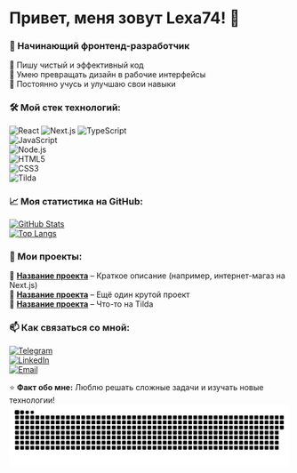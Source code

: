 # Привет, меня зовут Lexa74! 👋
### 🚀 Начинающий фронтенд-разработчик

🔹 Пишу чистый и эффективный код  
🔹 Умею превращать дизайн в рабочие интерфейсы  
🔹 Постоянно учусь и улучшаю свои навыки

### 🛠 Мой стек технологий:

![React](https://img.shields.io/badge/-React-61DAFB?logo=react&logoColor=black) ![Next.js](https://img.shields.io/badge/-Next.js-000000?logo=next.js) ![TypeScript](https://img.shields.io/badge/-TypeScript-3178C6?logo=typescript)  
![JavaScript](https://img.shields.io/badge/-JavaScript-F7DF1E?logo=javascript&logoColor=black)  
![Node.js](https://img.shields.io/badge/-Node.js-339933?logo=node.js)  
![HTML5](https://img.shields.io/badge/-HTML5-E34F26?logo=html5)  
![CSS3](https://img.shields.io/badge/-CSS3-1572B6?logo=css3)  
![Tilda](https://img.shields.io/badge/-Tilda-FF3D00?logo=tilda)

### 📈 Моя статистика на GitHub:

[![GitHub Stats](https://github-readme-stats.vercel.app/api?username=Lexa74&show_icons=true&theme=radical&hide_border=true)](https://github.com/Lexa74)  
[![Top Langs](https://github-readme-stats.vercel.app/api/top-langs/?username=Lexa74&layout=compact&theme=radical&hide_border=true)](https://github.com/ТВОЙ_НИК)

### 💼 Мои проекты:

🔸 **[Название проекта](ссылка)** – Краткое описание (например, интернет-магаз на Next.js)  
🔸 **[Название проекта](ссылка)** – Ещё один крутой проект  
🔸 **[Название проекта](ссылка)** – Что-то на Tilda

### 📫 Как связаться со мной:

[![Telegram](https://img.shields.io/badge/-Telegram-26A5E4?logo=telegram)](https://t.me/твой_ник)  
[![LinkedIn](https://img.shields.io/badge/-LinkedIn-0A66C2?logo=linkedin)](https://linkedin.com/in/твой_ник)  
[![Email](https://img.shields.io/badge/-Email-EA4335?logo=gmail)](mailto:твоя@почта.ру)

⭐ **Факт обо мне:** Люблю решать сложные задачи и изучать новые технологии!  
![Змейка](https://raw.githubusercontent.com/p1ck234/p1ck234/1d2778d3b948e3b7985b74768619c15d786bf77d/assets/github-snake.svg)